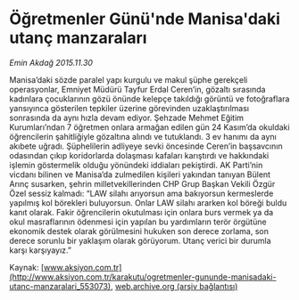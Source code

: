 # Öğretmenler Günü'nde Manisa'daki utanç manzaraları

*Emin Akdağ 2015.11.30*

<div class="pNewsDetailMainContent ctx_content" itemprop="articleBody">
 <p>
  Manisa’daki sözde paralel yapı kurgulu ve makul şüphe gerekçeli operasyonlar, Emniyet Müdürü Tayfur Erdal Ceren’in, gözaltı sırasında kadınlara çocuklarının gözü önünde kelepçe takıldığı görüntü ve fotoğraflara yansıyınca gösterilen tepkiler üzerine görevinden uzaklaştırılması sonrasında da aynı hızla devam ediyor. Şehzade Mehmet Eğitim Kurumları’ndan 7 öğretmen onlara armağan edilen gün 24 Kasım’da okuldaki öğrencilerin şahitliğiyle gözaltına alındı ve tutuklandı. 3 ev hanımı da aynı akıbete uğradı. Şüphelilerin adliyeye sevki öncesinde Ceren’in başsavcının odasından çıkıp koridorlarda dolaşması kafaları karıştırdı ve hakkındaki işlemin göstermelik olduğu yönündeki iddiaları pekiştirdi. AK Parti’nin vicdanı bilinen ve Manisa’da zulmedilen kişileri yakından tanıyan Bülent Arınç susarken, şehrin milletvekillerinden CHP Grup Başkan Vekili Özgür Özel sessiz kalmadı: “LAW silahı arıyorsun ama bakıyorsun kermeslerde yapılmış kol börekleri buluyorsun. Onlar LAW silahı ararken kol böreği buldu kanıt olarak. Fakir öğrencilerin okutulması için onlara burs vermek ya da okul masraflarının ödenmesi için yapılan bu yardımların terör örgütüne ekonomik destek olarak görülmesini hukuken son derece zorlama, son derece sorunlu bir yaklaşım olarak görüyorum. Utanç verici bir durumla karşı karşıyayız.”
 </p>
</div>


Kaynak: [www.aksiyon.com.tr](http://www.aksiyon.com.tr/karakutu/ogretmenler-gununde-manisadaki-utanc-manzaralari_553073), [web.archive.org (arşiv bağlantısı)](http://web.archive.org/web/20151211233703/http://www.aksiyon.com.tr/karakutu/ogretmenler-gununde-manisadaki-utanc-manzaralari_553073)
